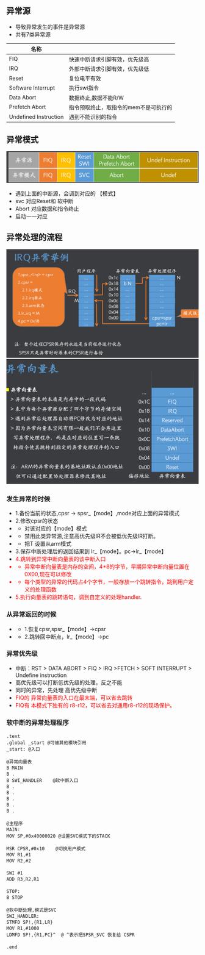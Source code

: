 ## 异常源
- 导致异常发生的事件是异常源
- 共有7类异常源

| 名称| |  
| -| -|  
| FIQ| 快速中断请求引脚有效，优先级高		 |  
| IRQ| 外部中断请求引脚有效，优先级低		 |  
| Reset| 复位电平有效		 |  
| Software Interrupt| 执行swi指令	 |  
| Data Abort	| 数据终止,数据不能R/W		 |  
|  Prefetch Abort	| 指令预取终止，取指令的mem不是可执行的	 |  
|  Undefined Instruction	| 遇到不能识别的指令	 |  

## 异常模式
![Alt text](imgs/irq.png)
- 遇到上面的中断源，会调到对应的 【模式】
- svc 对应Reset和 软中断
- Abort 对应数据和指令终止
- 启动一一对应

## 异常处理的流程
![Alt text](imgs/irq_handler.png)
![Alt text](imgs/irq_vec_tb.png)
### 发生异常的时候
- 1.备份当前的状态,cpsr -> spsr_【mode】,mode对应上面的异常模式
- 2.修改cpsr的状态
- - 对该对应的【mode】模式
- - 禁用此类异常源,注意高优先级IR不会被低优先级IR打断。
- - 把T 设置从arm模式
- 3.保存中断处理后的返回结果到 lr_【mode】。pc->lr_【mode】
- <font color=red>4.跳转到异常中断向量表的该中断入口
- - 异常中断向量表是内存的空间，4*8的字节，早期异常中断向量位置在0X00,现在可以修改
- - 每个类型的异常的代码占4个字节，一般存放一个跳转指令，跳到用户定义的处理函数
- 5.执行向量表的跳转语句，调到自定义的处理handler.</font>
### 从异常返回的时候
- - 1.恢复cpsr,spsr_【mode】->cpsr
- - 2.跳转回中断点，lr_【mode】->pc

### 异常优先级
- 中断：RST > DATA ABORT > FIQ > IRQ >FETCH > SOFT INTERRUPT > Undefine instruction
- 高优先级可以打断低优先级的处理，反之不能
- 同时的异常，先处理  高优先级中断
-  <font color=red>FIQ的 异常向量表的入口在最末端，可以省去跳转
- FIQ有 本模式下独有的 r8-r12，可以省去对通用r8-r12的现场保护。</font>


### 软中断的异常处理程序
```
.text
.global _start @可被其他模块引用
_start: @入口

@异常向量表
B MAIN
B .
B SWI_HANDLER    @软中断入口
B .
B .
B .
B .
B .

@主程序
MAIN:
MOV SP,#0x40000020 @设置SVC模式下的STACK

MSR CPSR,#0x10    @切换用户模式 
MOV R1,#1
MOV R2,#2

SWI #1
ADD R3,R2,R1

STOP:
B STOP

@软中断处理,模式是SVC
SWI_HANDLER:
STMFD SP!,{R1,LR}
MOV R1,#1000
LDMFD SP!,{R1,PC}^  @ ^表示把SPSR_SVC 恢复给 CSPR

.end

``` 
